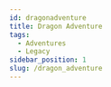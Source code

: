```yaml
---
id: dragonadventure
title: Dragon Adventure
tags:
  - Adventures
  - Legacy
sidebar_position: 1
slug: /dragon_adventure
---
```


